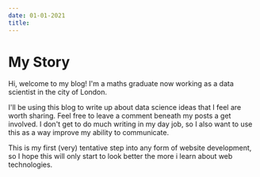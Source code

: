 ```yaml
---
date: 01-01-2021
title:
---
```

# My Story

Hi, welcome to my blog!
I'm a maths graduate now working as a data scientist in the city of London.

I'll be using this blog to write up about data science ideas that I feel are worth sharing. Feel free to leave a comment beneath my posts a get involved. I don't get to do much writing in my day job, so I also want to use this as a way improve my ability to communicate. 

This is my first (very) tentative step into any form of website development, so I hope this will only start to look better the more i learn about web technologies. 



